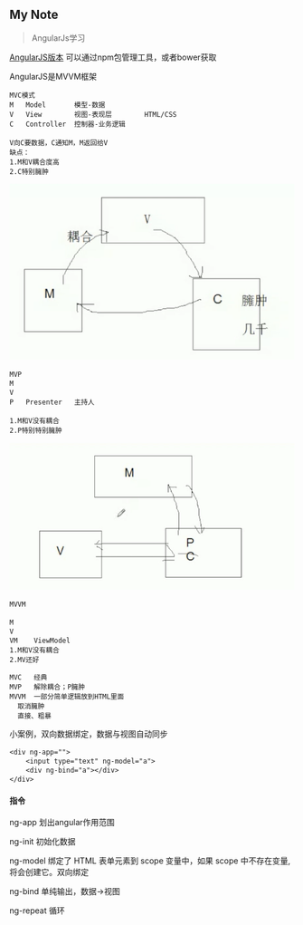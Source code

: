 My Note
-------- 
> AngularJs学习

[AngularJS版本](https://code.angularjs.org/) 可以通过npm包管理工具，或者bower获取

AngularJS是MVVM框架
```
MVC模式
M   Model       模型-数据
V   View        视图-表现层        HTML/CSS
C   Controller  控制器-业务逻辑

V向C要数据，C通知M，M返回给V
缺点：
1.M和V耦合度高
2.C特别臃肿
```
![mvc](img/mvc.png)
```
MVP
M
V
P   Presenter   主持人

1.M和V没有耦合
2.P特别特别臃肿
```
![mvp](img/mvp.png)
```
MVVM

M
V
VM    ViewModel
1.M和V没有耦合
2.MV还好
```
```
MVC   经典
MVP   解除耦合；P臃肿
MVVM  一部分简单逻辑放到HTML里面
  取消臃肿
  直接、粗暴
```
小案例，双向数据绑定，数据与视图自动同步
```
<div ng-app="">
	<input type="text" ng-model="a">
	<div ng-bind="a"></div>
</div>
```
#### 指令
ng-app 划出angular作用范围

ng-init 初始化数据

ng-model 绑定了 HTML 表单元素到 scope 变量中，如果 scope 中不存在变量, 将会创建它。双向绑定

ng-bind 单纯输出，数据->视图

ng-repeat 循环